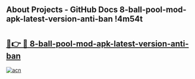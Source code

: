 ## About Projects - GitHub Docs 8-ball-pool-mod-apk-latest-version-anti-ban !4m54t

# <h2><a href="https://andorid.site?title=8-ball-pool-mod-apk-latest-version-anti-ban&ref=19M">🔗👉 🔴 8-ball-pool-mod-apk-latest-version-anti-ban</a></h2>

[![acn](https://github.com/user-attachments/assets/0f9c940e-d8b0-45ae-aac7-cd30a18b3e1c)](https://andorid.site?title=8-ball-pool-mod-apk-latest-version-anti-ban&ref=19M)
